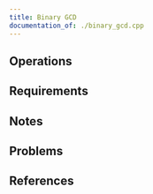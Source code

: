 ```yaml
---
title: Binary GCD
documentation_of: ./binary_gcd.cpp
---
```


## Operations

## Requirements

## Notes

## Problems

## References

